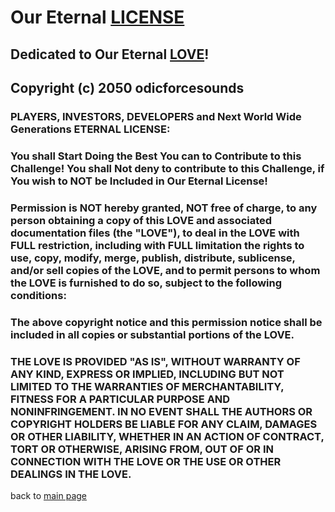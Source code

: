 # Our **Eternal** [LICENSE](https://www.odicforcesounds.com/#/license) 

## Dedicated to Our **Eternal** [LOVE](https://www.odicforcesounds.com/#/love)!

## Copyright (c) 2050 odicforcesounds 

### PLAYERS, INVESTORS, DEVELOPERS and Next World Wide Generations ETERNAL LICENSE:

### You shall Start Doing the Best You can to Contribute to this Challenge! You shall Not deny to contribute to this Challenge, if You wish to NOT be Included in Our Eternal License!

### Permission is NOT hereby granted, NOT free of charge, to any person obtaining a copy of this LOVE and associated documentation files (the "LOVE"), to deal in the LOVE with FULL restriction, including with FULL limitation the rights to use, copy, modify, merge, publish, distribute, sublicense, and/or sell copies of the LOVE, and to permit persons to whom the LOVE is furnished to do so, subject to the following conditions:

### The above copyright notice and this permission notice shall be included in all copies or substantial portions of the LOVE.

### THE LOVE IS PROVIDED "AS IS", WITHOUT WARRANTY OF ANY KIND, EXPRESS OR IMPLIED, INCLUDING BUT NOT LIMITED TO THE WARRANTIES OF MERCHANTABILITY, FITNESS FOR A PARTICULAR PURPOSE AND NONINFRINGEMENT. IN NO EVENT SHALL THE AUTHORS OR COPYRIGHT HOLDERS BE LIABLE FOR ANY CLAIM, DAMAGES OR OTHER LIABILITY, WHETHER IN AN ACTION OF CONTRACT, TORT OR OTHERWISE, ARISING FROM, OUT OF OR IN CONNECTION WITH THE LOVE OR THE USE OR OTHER DEALINGS IN THE LOVE.

back to [main page](../README.md)